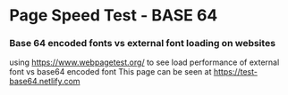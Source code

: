 # Page Speed Test - BASE 64

### Base 64 encoded fonts vs external font loading on websites

using https://www.webpagetest.org/ to see load performance of external font vs base64 encoded font This page can be seen at https://test-base64.netlify.com

